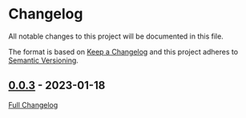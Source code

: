 <!-- markdownlint-disable MD024 -->
# Changelog

All notable changes to this project will be documented in this file.

The format is based on [Keep a Changelog](http://keepachangelog.com/en/1.0.0/) and this project adheres to [Semantic Versioning](http://semver.org).

## [0.0.3](https://github.com/ConaireD/TolimanWIP/tree/0.0.3) - 2023-01-18

[Full Changelog](https://github.com/ConaireD/TolimanWIP/compare/422f1b6140c0f7507159e743e7f3e38b17061acd...0.0.3)
